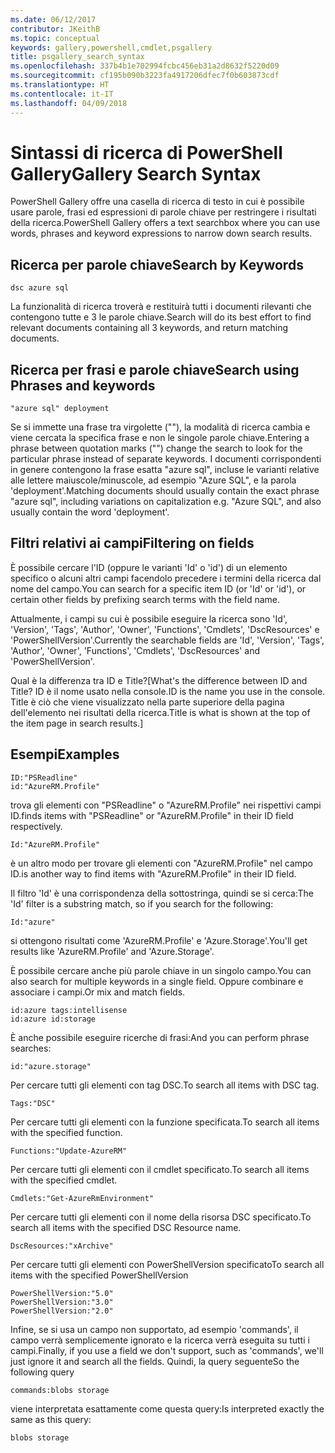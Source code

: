 ```yaml
---
ms.date: 06/12/2017
contributor: JKeithB
ms.topic: conceptual
keywords: gallery,powershell,cmdlet,psgallery
title: psgallery_search_syntax
ms.openlocfilehash: 337b4b1e702994fcbc456eb31a2d8632f5220d09
ms.sourcegitcommit: cf195b090b3223fa4917206dfec7f0b603873cdf
ms.translationtype: HT
ms.contentlocale: it-IT
ms.lasthandoff: 04/09/2018
---
```

# <a name="gallery-search-syntax"></a><span data-ttu-id="3d160-103">Sintassi di ricerca di PowerShell Gallery</span><span class="sxs-lookup"><span data-stu-id="3d160-103">Gallery Search Syntax</span></span>

<span data-ttu-id="3d160-104">PowerShell Gallery offre una casella di ricerca di testo in cui è possibile usare parole, frasi ed espressioni di parole chiave per restringere i risultati della ricerca.</span><span class="sxs-lookup"><span data-stu-id="3d160-104">PowerShell Gallery offers a text searchbox where you can use words, phrases and keyword expressions to narrow down search results.</span></span>

## <a name="search-by-keywords"></a><span data-ttu-id="3d160-105">Ricerca per parole chiave</span><span class="sxs-lookup"><span data-stu-id="3d160-105">Search by Keywords</span></span>

    dsc azure sql

<span data-ttu-id="3d160-106">La funzionalità di ricerca troverà e restituirà tutti i documenti rilevanti che contengono tutte e 3 le parole chiave.</span><span class="sxs-lookup"><span data-stu-id="3d160-106">Search will do its best effort to find relevant documents containing all 3 keywords, and return matching documents.</span></span>

## <a name="search-using-phrases-and-keywords"></a><span data-ttu-id="3d160-107">Ricerca per frasi e parole chiave</span><span class="sxs-lookup"><span data-stu-id="3d160-107">Search using Phrases and keywords</span></span>

    "azure sql" deployment

<span data-ttu-id="3d160-108">Se si immette una frase tra virgolette (""), la modalità di ricerca cambia e viene cercata la specifica frase e non le singole parole chiave.</span><span class="sxs-lookup"><span data-stu-id="3d160-108">Entering a phrase between quotation marks ("") change the search to look for the particular phrase instead of separate keywords.</span></span>
<span data-ttu-id="3d160-109">I documenti corrispondenti in genere contengono la frase esatta "azure sql", incluse le varianti relative alle lettere maiuscole/minuscole, ad esempio "Azure SQL", e la parola 'deployment'.</span><span class="sxs-lookup"><span data-stu-id="3d160-109">Matching documents should usually contain the exact phrase "azure sql", including variations on capitalization e.g. "Azure SQL", and also usually contain the word 'deployment'.</span></span>

## <a name="filtering-on-fields"></a><span data-ttu-id="3d160-110">Filtri relativi ai campi</span><span class="sxs-lookup"><span data-stu-id="3d160-110">Filtering on fields</span></span>

<span data-ttu-id="3d160-111">È possibile cercare l'ID (oppure le varianti 'Id' o 'id') di un elemento specifico o alcuni altri campi facendolo precedere i termini della ricerca dal nome del campo.</span><span class="sxs-lookup"><span data-stu-id="3d160-111">You can search for a specific item ID (or 'Id' or 'id'), or certain other fields by prefixing search terms with the field name.</span></span>

<span data-ttu-id="3d160-112">Attualmente, i campi su cui è possibile eseguire la ricerca sono 'Id', 'Version', 'Tags', 'Author', 'Owner', 'Functions', 'Cmdlets', 'DscResources' e 'PowerShellVersion'.</span><span class="sxs-lookup"><span data-stu-id="3d160-112">Currently the searchable fields are 'Id', 'Version', 'Tags', 'Author', 'Owner', 'Functions', 'Cmdlets', 'DscResources' and 'PowerShellVersion'.</span></span>

<span data-ttu-id="3d160-113">Qual è la differenza tra ID e Title?</span><span class="sxs-lookup"><span data-stu-id="3d160-113">[What's the difference between ID and Title?</span></span> <span data-ttu-id="3d160-114">ID è il nome usato nella console.</span><span class="sxs-lookup"><span data-stu-id="3d160-114">ID is the name you use in the console.</span></span> <span data-ttu-id="3d160-115">Title è ciò che viene visualizzato nella parte superiore della pagina dell'elemento nei risultati della ricerca.</span><span class="sxs-lookup"><span data-stu-id="3d160-115">Title is what is shown at the top of the item page in search results.]</span></span>

## <a name="examples"></a><span data-ttu-id="3d160-116">Esempi</span><span class="sxs-lookup"><span data-stu-id="3d160-116">Examples</span></span>

    ID:"PSReadline"
    id:"AzureRM.Profile"

<span data-ttu-id="3d160-117">trova gli elementi con "PSReadline" o "AzureRM.Profile" nei rispettivi campi ID.</span><span class="sxs-lookup"><span data-stu-id="3d160-117">finds items with "PSReadline" or "AzureRM.Profile" in their ID field respectively.</span></span>

    Id:"AzureRM.Profile"

<span data-ttu-id="3d160-118">è un altro modo per trovare gli elementi con "AzureRM.Profile" nel campo ID.</span><span class="sxs-lookup"><span data-stu-id="3d160-118">is another way to find items with "AzureRM.Profile" in their ID field.</span></span>

<span data-ttu-id="3d160-119">Il filtro 'Id' è una corrispondenza della sottostringa, quindi se si cerca:</span><span class="sxs-lookup"><span data-stu-id="3d160-119">The 'Id' filter is a substring match, so if you search for the following:</span></span>

    Id:"azure"

<span data-ttu-id="3d160-120">si ottengono risultati come 'AzureRM.Profile' e 'Azure.Storage'.</span><span class="sxs-lookup"><span data-stu-id="3d160-120">You'll get results like 'AzureRM.Profile' and 'Azure.Storage'.</span></span>

<span data-ttu-id="3d160-121">È possibile cercare anche più parole chiave in un singolo campo.</span><span class="sxs-lookup"><span data-stu-id="3d160-121">You can also search for multiple keywords in a single field.</span></span> <span data-ttu-id="3d160-122">Oppure combinare e associare i campi.</span><span class="sxs-lookup"><span data-stu-id="3d160-122">Or mix and match fields.</span></span>

    id:azure tags:intellisense
    id:azure id:storage

<span data-ttu-id="3d160-123">È anche possibile eseguire ricerche di frasi:</span><span class="sxs-lookup"><span data-stu-id="3d160-123">And you can perform phrase searches:</span></span>

    id:"azure.storage"


<span data-ttu-id="3d160-124">Per cercare tutti gli elementi con tag DSC.</span><span class="sxs-lookup"><span data-stu-id="3d160-124">To search all items with DSC tag.</span></span>

    Tags:"DSC"

<span data-ttu-id="3d160-125">Per cercare tutti gli elementi con la funzione specificata.</span><span class="sxs-lookup"><span data-stu-id="3d160-125">To search all items with the specified function.</span></span>

    Functions:"Update-AzureRM"

<span data-ttu-id="3d160-126">Per cercare tutti gli elementi con il cmdlet specificato.</span><span class="sxs-lookup"><span data-stu-id="3d160-126">To search all items with the specified cmdlet.</span></span>

    Cmdlets:"Get-AzureRmEnvironment"

<span data-ttu-id="3d160-127">Per cercare tutti gli elementi con il nome della risorsa DSC specificato.</span><span class="sxs-lookup"><span data-stu-id="3d160-127">To search all items with the specified DSC Resource name.</span></span>

    DscResources:"xArchive"

<span data-ttu-id="3d160-128">Per cercare tutti gli elementi con PowerShellVersion specificato</span><span class="sxs-lookup"><span data-stu-id="3d160-128">To search all items with the specified PowerShellVersion</span></span>

    PowerShellVersion:"5.0"
    PowerShellVersion:"3.0"
    PowerShellVersion:"2.0"


<span data-ttu-id="3d160-129">Infine, se si usa un campo non supportato, ad esempio 'commands', il campo verrà semplicemente ignorato e la ricerca verrà eseguita su tutti i campi.</span><span class="sxs-lookup"><span data-stu-id="3d160-129">Finally, if you use a field we don't support, such as 'commands', we'll just ignore it and search all the fields.</span></span> <span data-ttu-id="3d160-130">Quindi, la query seguente</span><span class="sxs-lookup"><span data-stu-id="3d160-130">So the following query</span></span>

    commands:blobs storage

<span data-ttu-id="3d160-131">viene interpretata esattamente come questa query:</span><span class="sxs-lookup"><span data-stu-id="3d160-131">Is interpreted exactly the same as this query:</span></span>

    blobs storage